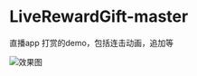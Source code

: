 # LiveRewardGift-master
直播app  打赏的demo，包括连击动画，追加等


![效果图](https://raw.githubusercontent.com/ahaCloud/LiveRewardGift-master/master/show/reward.gif?imageMogr2/auto-orient/strip%7CimageView2/2/w/300)
